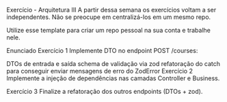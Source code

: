 Exercício - Arquitetura III
A partir dessa semana os exercícios voltam a ser independentes. Não se preocupe em centralizá-los em um mesmo repo.

Utilize esse template para criar um repo pessoal na sua conta e trabalhe nele.

Enunciado
Exercício 1
Implemente DTO no endpoint POST /courses:

DTOs de entrada e saída
schema de validação via zod
refatoração do catch para conseguir enviar mensagens de erro do ZodError
Exercício 2
Implemente a injeção de dependências nas camadas Controller e Business.

Exercício 3
Finalize a refatoração dos outros endpoints (DTOs + zod).